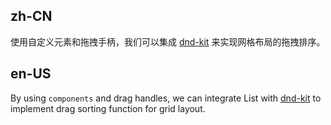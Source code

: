 ## zh-CN

使用自定义元素和拖拽手柄，我们可以集成 [dnd-kit](https://github.com/clauderic/dnd-kit) 来实现网格布局的拖拽排序。

## en-US

By using `components` and drag handles, we can integrate List with [dnd-kit](https://github.com/clauderic/dnd-kit) to implement drag sorting function for grid layout.
